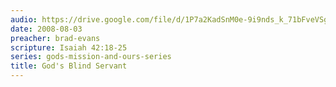 ```yaml
---
audio: https://drive.google.com/file/d/1P7a2KadSnM0e-9i9nds_k_71bFveVSgX/view
date: 2008-08-03
preacher: brad-evans
scripture: Isaiah 42:18-25
series: gods-mission-and-ours-series
title: God's Blind Servant
---
```

